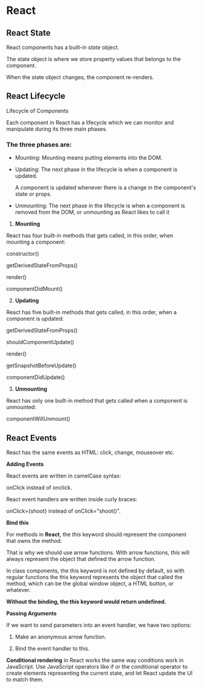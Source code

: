 # React

## React State

React components has a built-in *state* object.

The state object is where we store property values that belongs to the component.

When the state object changes, the component re-renders.

## React Lifecycle

Lifecycle of Components

Each component in React has a lifecycle which we can monitor and manipulate during its three main phases.

### The three phases are:

* Mounting:  Mounting means putting elements into the DOM.

* Updating:  The next phase in the lifecycle is when a component is updated.

   A component is updated whenever there is a change in the component's state or props.

* Unmounting: The next phase in the lifecycle is when a component is removed from the DOM, or unmounting as React likes to call it

1. **Mounting**

React has four built-in methods that gets called, in this order, when mounting a component:

constructor()

getDerivedStateFromProps()

render()

componentDidMount()

2. **Updating**

React has five built-in methods that gets called, in this order, when a component is updated:

getDerivedStateFromProps()

shouldComponentUpdate()

render()

getSnapshotBeforeUpdate()

componentDidUpdate()



3. **Unmounting**

React has only one built-in method that gets called when a component is unmounted:

componentWillUnmount()


## React Events

React has the same events as HTML: click, change, mouseover etc.

**Adding Events**

React events are written in camelCase syntax:

onClick instead of onclick.

React event handlers are written inside curly braces:

onClick={shoot}  instead of onClick="shoot()".

**Bind this**

For methods in **React**, the *this* keyword should represent the component that owns the method.

That is why we should use arrow functions. With arrow functions, *this* will always represent the object that defined the arrow function.

In class components, the this keyword is not defined by default, so with regular functions the this keyword represents the object that called the method, which can be the global window object, a HTML button, or whatever.

**Without the binding, the this keyword would return undefined.**

**Passing Arguments**

If we want to send parameters into an event handler, we have two options:

1. Make an anonymous arrow function.

2. Bind the event handler to this.

**Conditional rendering** in React works the same way conditions work in JavaScript.
Use JavaScript operators like if or the conditional operator to create elements representing the current state, and let React update the UI to match them.

